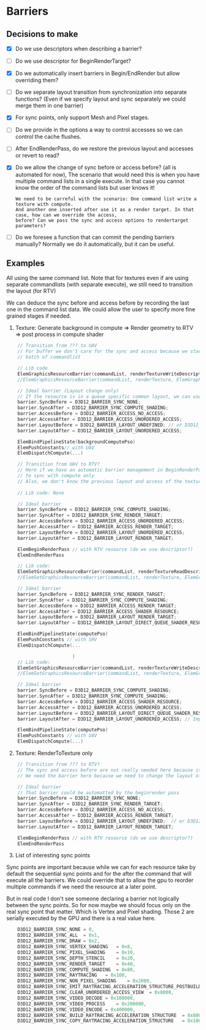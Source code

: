 # Barriers

## Decisions to make

- [x] Do we use descriptors when describing a barrier?
- [ ] Do we use descriptor for BeginRenderTarget?
- [x] Do we automatically insert barriers in Begin/EndRender but allow overriding them?
- [ ] Do we separate layout transition from synchronization into separate functions? (Even if we specify
      layout and sync separately we could merge them in one barrier)
- [x] For sync points, only support Mesh and Pixel stages.
- [ ] Do we provide in the options a way to control accesses so we can control the cache flushes.
- [ ] After EndRenderPass, do we restore the previous layout and accesses or revert to read?
- [x] Do we allow the change of sync before or access before? (all is automated for now),
      The scenario that would need this is when you have multiple command lists in a single execute.
      In that case you cannot know the order of the command lists but user knows it!

      We need to be carreful with the scenario: One command list write a texture with compute.
      And another one inserted after use it as a render target. In that case, how can we override the access,
      before? Can we pass the sync and access options to rendertarget parameters?

- [ ] Do we foresee a function that can commit the pending barriers manually? Normally we do it automatically,
      but it can be useful.

## Examples

All using the same command list.
Note that for textures even if are using separate commandlists (with separate execute), we still
need to transition the layout (for RTV)

We can deduce the sync before and access before by recording the last one in the command list data. 
We could allow the user to specify more fine grained stages if needed.

1. Texture: Generate background in compute => Render geometry to RTV => post process in compute shader

```c
    // Transition from ??? to UAV
    // For buffer we don't care for the sync and access because we start the execution of a new
    // batch of commandlist

    // Lib code
    ElemGraphicsResourceBarrier(commandList, renderTextureWriteDescriptor, NULL); // With options
    //ElemGraphicsResourceBarrier(commandList, renderTexture, ElemGraphicsResourceUsage_Write); // With options

    // Ideal barrier (Layout change only)
    // If the resource is in a queue specific common layout, we can use it directly as UAV
    barrier.SyncBefore = D3D12_BARRIER_SYNC_NONE;
    barrier.SyncAfter = D3D12_BARRIER_SYNC_COMPUTE_SHADING;
    barrier.AccessBefore = D3D12_BARRIER_ACCESS_NO_ACCESS;
    barrier.AccessAfter = D3D12_BARRIER_ACCESS_UNORDERED_ACCESS;
    barrier.LayoutBefore = D3D12_BARRIER_LAYOUT_UNDEFINED; // or D3D12_BARRIER_LAYOUT_COMMON?
    barrier.LayoutAfter = D3D12_BARRIER_LAYOUT_UNORDERED_ACCESS;

    ElemBindPipelineState(backgroundComputePso)
    ElemPushConstants// with UAV
    ElemDispatchCompute(...)

    // Transition from UAV to RTV?
    // Here if we have an automatic barrier management in BeginRenderPass, we miss the opportunity
    // to sync with compute only
    // Also, we don't know the previous layout and access of the texture
    
    // Lib code: None

    // Ideal barrier
    barrier.SyncBefore = D3D12_BARRIER_SYNC_COMPUTE_SHADING;
    barrier.SyncAfter = D3D12_BARRIER_SYNC_RENDER_TARGET;
    barrier.AccessBefore = D3D12_BARRIER_ACCESS_UNORDERED_ACCESS;
    barrier.AccessAfter = D3D12_BARRIER_ACCESS_RENDER_TARGET;
    barrier.LayoutBefore = D3D12_BARRIER_LAYOUT_UNORDERED_ACCESS;
    barrier.LayoutAfter = D3D12_BARRIER_LAYOUT_RENDER_TARGET;

    ElemBeginRenderPass // with RTV resource (do we use descriptor?)
    ElemEndRenderPass

    // Lib code: 
    ElemSetGraphicsResourceBarrier(commandList, renderTextureReadDescriptor, NULL); // With options
    //ElemSetGraphicsResourceBarrier(commandList, renderTexture, ElemGraphicsResourceUsage_Read); // With options

    // Ideal barrier
    barrier.SyncBefore = D3D12_BARRIER_SYNC_RENDER_TARGET;
    barrier.SyncAfter = D3D12_BARRIER_SYNC_COMPUTE_SHADING;
    barrier.AccessBefore = D3D12_BARRIER_ACCESS_RENDER_TARGET;
    barrier.AccessAfter = D3D12_BARRIER_ACCESS_SHADER_RESOURCE;
    barrier.LayoutBefore = D3D12_BARRIER_LAYOUT_RENDER_TARGET;
    barrier.LayoutAfter = D3D12_BARRIER_LAYOUT_DIRECT_QUEUE_SHADER_RESOURCE; // Important: If possible we need to use the queue specific layout

    ElemBindPipelineState(computePso)
    ElemPushConstants // with SRV 
    ElemDispatchCompute(...

                        )
    // Lib code: 
    ElemSetGraphicsResourceBarrier(commandList, renderTextureWriteDescriptor, NULL); // With options
    //ElemSetGraphicsResourceBarrier(commandList, renderTexture, ElemGraphicsResourceUsage_Read); // With options

    // Ideal barrier
    barrier.SyncBefore = D3D12_BARRIER_SYNC_COMPUTE_SHADING;
    barrier.SyncAfter = D3D12_BARRIER_SYNC_COMPUTE_SHADING;
    barrier.AccessBefore = D3D12_BARRIER_ACCESS_SHADER_RESOURCE;
    barrier.AccessAfter = D3D12_BARRIER_ACCESS_UNORDERED_ACCESS;
    barrier.LayoutBefore = D3D12_BARRIER_LAYOUT_DIRECT_QUEUE_SHADER_RESOURCE;
    barrier.LayoutAfter = D3D12_BARRIER_LAYOUT_UNORDERED_ACCESS; // Important: If possible we need to use the queue specific layout

    ElemBindPipelineState(computePso)
    ElemPushConstants // with UAV 
    ElemDispatchCompute(...)
```

2. Texture: RenderToTexture only

```c
    // Transition from ??? to RTV?
    // The sync and access before are not really needed here because it the the only command in the list
    // We need the barrier here because we need to change the layout of the texture

    // Ideal barrier
    // That barrier could be automatted by the beginrender pass
    barrier.SyncBefore = D3D12_BARRIER_SYNC_NONE;
    barrier.SyncAfter = D3D12_BARRIER_SYNC_RENDER_TARGET;
    barrier.AccessBefore = D3D12_BARRIER_ACCESS_NO_ACCESS;
    barrier.AccessAfter = D3D12_BARRIER_ACCESS_RENDER_TARGET;
    barrier.LayoutBefore = D3D12_BARRIER_LAYOUT_UNDEFINED;  // or D3D12_BARRIER_LAYOUT_COMMON?
    barrier.LayoutAfter = D3D12_BARRIER_LAYOUT_RENDER_TARGET;

    ElemBeginRenderPass // with RTV resource (do we use descriptor?)
    ElemEndRenderPass
```

3. List of interesting sync points

Sync points are important because while we can for each resource take by default the sequential sync points and for the 
after the command that will execute all the barriers. We could override that to allow the gpu to reorder multiple commands
if we need the resource at a later point.

But in real code I don't see someone declaring a barrier not logically between the sync points. So for now maybe we should focus only
on the real sync point that matter. Which is Vertex and Pixel shading. Those 2 are serially executed by the GPU and there is a real value
here.

```c
    D3D12_BARRIER_SYNC_NONE	= 0,
    D3D12_BARRIER_SYNC_ALL	= 0x1,
    D3D12_BARRIER_SYNC_DRAW	= 0x2,
    D3D12_BARRIER_SYNC_VERTEX_SHADING	= 0x8,
    D3D12_BARRIER_SYNC_PIXEL_SHADING	= 0x10,
    D3D12_BARRIER_SYNC_DEPTH_STENCIL	= 0x20,
    D3D12_BARRIER_SYNC_RENDER_TARGET	= 0x40,
    D3D12_BARRIER_SYNC_COMPUTE_SHADING	= 0x80,
    D3D12_BARRIER_SYNC_RAYTRACING	= 0x100,
    D3D12_BARRIER_SYNC_NON_PIXEL_SHADING	= 0x2000,
    D3D12_BARRIER_SYNC_EMIT_RAYTRACING_ACCELERATION_STRUCTURE_POSTBUILD_INFO	= 0x4000,
    D3D12_BARRIER_SYNC_CLEAR_UNORDERED_ACCESS_VIEW	= 0x8000,
    D3D12_BARRIER_SYNC_VIDEO_DECODE	= 0x100000,
    D3D12_BARRIER_SYNC_VIDEO_PROCESS	= 0x200000,
    D3D12_BARRIER_SYNC_VIDEO_ENCODE	= 0x400000,
    D3D12_BARRIER_SYNC_BUILD_RAYTRACING_ACCELERATION_STRUCTURE	= 0x800000,
    D3D12_BARRIER_SYNC_COPY_RAYTRACING_ACCELERATION_STRUCTURE	= 0x1000000,
```

